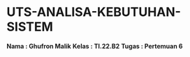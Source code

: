 # UTS-ANALISA-KEBUTUHAN-SISTEM

**Nama      :   Ghufron Malik**
**Kelas     :   TI.22.B2**
**Tugas     :   Pertemuan 6**
